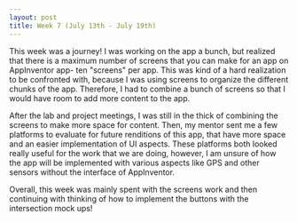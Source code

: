 ```yaml
---
layout: post
title: Week 7 (July 13th - July 19th)
---
```


This week was a journey! I was working on the app a bunch, but realized that there is a maximum number of screens that you can make for an app on AppInventor app- ten "screens" per app. This was kind of a hard realization to be confronted with, because I was using screens to organize the different chunks of the app. Therefore, I had to combine a bunch of screens so that I would have room to add more content to the app.

After the lab and project meetings, I was still in the thick of combining the screens to make more space for content. Then, my mentor sent me a few platforms to evaluate for future renditions of this app, that have more space and an easier implementation of UI aspects. These platforms both looked really useful for the work that we are doing, however, I am unsure of how the app will be implemented with various aspects like GPS and other sensors without the interface of AppInventor. 

Overall, this week was mainly spent with the screens work and then continuing with thinking of how to implement the buttons with the intersection mock ups!



